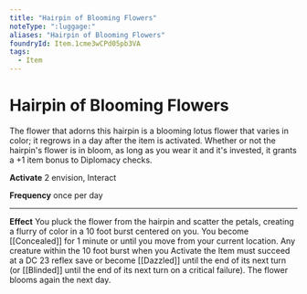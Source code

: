 ```yaml
---
title: "Hairpin of Blooming Flowers"
noteType: ":luggage:"
aliases: "Hairpin of Blooming Flowers"
foundryId: Item.1cme3wCPd05pb3VA
tags:
  - Item
---
```


# Hairpin of Blooming Flowers

The flower that adorns this hairpin is a blooming lotus flower that varies in color; it regrows in a day after the item is activated. Whether or not the hairpin's flower is in bloom, as long as you wear it and it's invested, it grants a +1 item bonus to Diplomacy checks.

**Activate** 2 envision, Interact

**Frequency** once per day

* * *

**Effect** You pluck the flower from the hairpin and scatter the petals, creating a flurry of color in a 10 foot burst centered on you. You become [[Concealed]] for 1 minute or until you move from your current location. Any creature within the 10 foot burst when you Activate the Item must succeed at a DC 23 reflex save or become [[Dazzled]] until the end of its next turn (or [[Blinded]] until the end of its next turn on a critical failure). The flower blooms again the next day.
